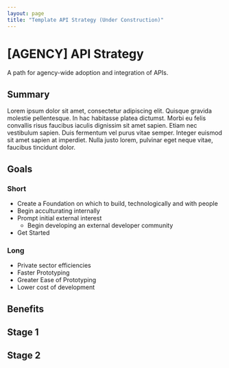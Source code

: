 ```yaml
---
layout: page
title: "Template API Strategy (Under Construction)"
---
```


# [AGENCY] API Strategy  
  
A path for agency-wide adoption and integration of APIs.  
  
## Summary  

Lorem ipsum dolor sit amet, consectetur adipiscing elit. Quisque gravida molestie pellentesque. In hac habitasse platea dictumst. Morbi eu felis convallis risus faucibus iaculis dignissim sit amet sapien. Etiam nec vestibulum sapien. Duis fermentum vel purus vitae semper. Integer euismod sit amet sapien at imperdiet. Nulla justo lorem, pulvinar eget neque vitae, faucibus tincidunt dolor.

## Goals  

### Short   

* Create a Foundation on which to build, technologically and with people 
* Begin acculturating internally 
* Prompt initial external interest
   * Begin developing an external developer community 
* Get Started

### Long 
* Private sector efficiencies
* Faster Prototyping 
* Greater Ease of Prototyping 
* Lower cost of development 

## Benefits


## Stage 1 

## Stage 2 









